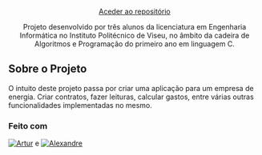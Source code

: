<br />
<div align="center">
  <a href="https://github.com/Pedro-G-Monteiro/Projeto_AP">
    Aceder ao repositório
  </a>
  
  <p align="center">
  Projeto desenvolvido por três alunos da licenciatura em Engenharia Informática no Instituto Politécnico de Viseu, no âmbito da cadeira de Algoritmos e Programação do primeiro ano em linguagem C.
  </p>
</div>

## Sobre o Projeto

O intuito deste projeto passa por criar uma aplicação para um empresa de energia. Criar contratos, fazer leituras, calcular gastos, entre várias outras funcionalidades implementadas no mesmo.

### Feito com
[![Artur][Artur_GitHub.js]][Artur_GitHub-url] e [![Alexandre][Alexandre_GitHub.js]][Alexandre_GitHub-url]

[Artur_GitHub.js]: https://img.shields.io/badge/Artur-100000?style=plastic&logo=github&logoColor=white
[Alexandre_GitHub.js]: https://img.shields.io/badge/Alexandre-100000?style=plastic&logo=github&logoColor=white
[Artur_GitHub-url]: https://github.com/ArturSantos23
[Alexandre_GitHub-url]: https://github.com/a21966
